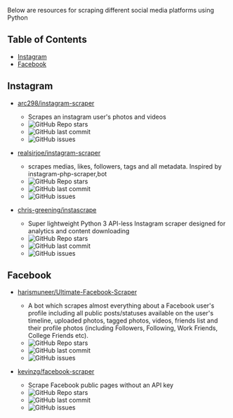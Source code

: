 Below are resources for scraping different social media platforms using Python 

## Table of Contents
* [Instagram](#instagram)
* [Facebook](#facebook)

## Instagram <a name="instagram"></a>

* [arc298/instagram-scraper](https://github.com/arc298/instagram-scraper)
  * Scrapes an instagram user's photos and videos
  * <img alt="GitHub Repo stars" src="https://img.shields.io/github/stars/arc298/instagram-scraper?style=social">
  * <img alt="GitHub last commit" src="https://img.shields.io/github/last-commit/arc298/instagram-scraper">
  * <img alt="GitHub issues" src="https://img.shields.io/github/issues/arc298/instagram-scraper">

* [realsirjoe/instagram-scraper](https://github.com/realsirjoe/instagram-scraper)
  * scrapes medias, likes, followers, tags and all metadata. Inspired by instagram-php-scraper,bot
  * <img alt="GitHub Repo stars" src="https://img.shields.io/github/stars/realsirjoe/instagram-scraper?style=social">
  * <img alt="GitHub last commit" src="https://img.shields.io/github/last-commit/realsirjoe/instagram-scraper">
  * <img alt="GitHub issues" src="https://img.shields.io/github/issues/realsirjoe/instagram-scraper">
  
* [chris-greening/instascrape](https://github.com/chris-greening/instascrape)
  * Super lightweight Python 3 API-less Instagram scraper designed for analytics and content downloading
  * <img alt="GitHub Repo stars" src="https://img.shields.io/github/stars/chris-greening/instascrape?style=social">
  * <img alt="GitHub last commit" src="https://img.shields.io/github/last-commit/chris-greening/instascrape">
  * <img alt="GitHub issues" src="https://img.shields.io/github/issues/chris-greening/instascrape">

## Facebook <a name="facebook"></a>

* [harismuneer/Ultimate-Facebook-Scraper](https://github.com/harismuneer/Ultimate-Facebook-Scraper)
  *  A bot which scrapes almost everything about a Facebook user's profile including all public posts/statuses available on the user's timeline, uploaded photos, tagged photos, videos, friends list and their profile photos (including Followers, Following, Work Friends, College Friends etc).
  * <img alt="GitHub Repo stars" src="https://img.shields.io/github/stars/harismuneer/Ultimate-Facebook-Scraper?style=social">
  * <img alt="GitHub last commit" src="https://img.shields.io/github/last-commit/harismuneer/Ultimate-Facebook-Scraper">
  * <img alt="GitHub issues" src="https://img.shields.io/github/issues/harismuneer/Ultimate-Facebook-Scraper">

* [kevinzg/facebook-scraper](https://github.com/kevinzg/facebook-scraper)
  * Scrape Facebook public pages without an API key
  * <img alt="GitHub Repo stars" src="https://img.shields.io/github/stars/kevinzg/facebook-scraper?style=social">
  * <img alt="GitHub last commit" src="https://img.shields.io/github/last-commit/kevinzg/facebook-scraper">
  * <img alt="GitHub issues" src="https://img.shields.io/github/issues/kevinzg/facebook-scraper">
